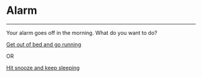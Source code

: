 # Alarm 
---
Your alarm goes off in the morning. What do you want to do?

[Get out of bed and go running](run.md)

OR

[Hit snooze and keep sleeping](wake-up-late.md)